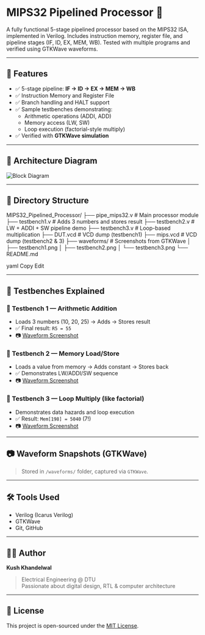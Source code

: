 # MIPS32 Pipelined Processor 🚀

A fully functional 5-stage pipelined processor based on the MIPS32 ISA, implemented in Verilog. Includes instruction memory, register file, and pipeline stages (IF, ID, EX, MEM, WB). Tested with multiple programs and verified using GTKWave waveforms.

---

## 📌 Features

- ✅ 5-stage pipeline: **IF → ID → EX → MEM → WB**
- ✅ Instruction Memory and Register File
- ✅ Branch handling and HALT support
- ✅ Sample testbenches demonstrating:
  - Arithmetic operations (ADDI, ADD)
  - Memory access (LW, SW)
  - Loop execution (factorial-style multiply)
- ✅ Verified with **GTKWave simulation**

---

## 🧠 Architecture Diagram

![Block Diagram](./docs/mips_block_diagram.png)

---

## 📂 Directory Structure

MIPS32_Pipelined_Processor/
├── pipe_mips32.v # Main processor module
├── testbench1.v # Adds 3 numbers and stores result
├── testbench2.v # LW + ADDI + SW pipeline demo
├── testbench3.v # Loop-based multiplication
├── DUT.vcd # VCD dump (testbench1)
├── mips.vcd # VCD dump (testbench2 & 3)
├── waveforms/ # Screenshots from GTKWave
│ ├── testbench1.png
│ ├── testbench2.png
│ └── testbench3.png
└── README.md

yaml
Copy
Edit

---

## 🧪 Testbenches Explained

### 🔹 Testbench 1 — Arithmetic Addition

- Loads 3 numbers (10, 20, 25) → Adds → Stores result
- ✅ Final result: `R5 = 55`
- 📷 [Waveform Screenshot](./waveforms/testbench1.png)

### 🔹 Testbench 2 — Memory Load/Store

- Loads a value from memory → Adds constant → Stores back
- ✅ Demonstrates LW/ADDI/SW sequence
- 📷 [Waveform Screenshot](./waveforms/testbench2.png)

### 🔹 Testbench 3 — Loop Multiply (like factorial)

- Demonstrates data hazards and loop execution
- ✅ Result: `Mem[198] = 5040` (7!)
- 📷 [Waveform Screenshot](./waveforms/testbench3.png)

---

## 📷 Waveform Snapshots (GTKWave)

> Stored in `/waveforms/` folder, captured via `GTKWave`.

---

## 🛠️ Tools Used

- Verilog (Icarus Verilog)
- GTKWave
- Git, GitHub

---

## 👨‍💻 Author

**Kush Khandelwal**  
> Electrical Engineering @ DTU  
> Passionate about digital design, RTL & computer architecture

---

## 📎 License

This project is open-sourced under the [MIT License](LICENSE).
